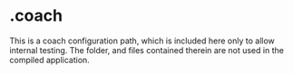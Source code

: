 # .coach

This is a coach configuration path, which is included here only to allow 
internal testing.  The folder, and files contained therein are not used
in the compiled application.
